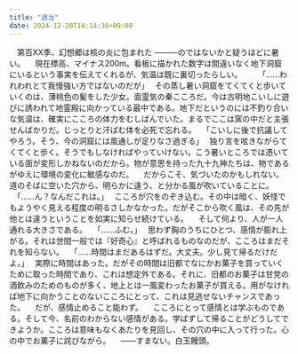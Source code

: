 ```yaml
---
title: "適当"
date: 2024-12-20T14:14:38+09:00
---
```

　第百XX季、幻想郷は核の炎に包まれた
―――のではないかと疑うほどに暑い。
　現在標高、マイナス200m。看板に描かれた数字は間違いなく地下洞窟にいるという事実を伝えてくれるが、気温は既に裏切ったらしい。
　
　｢……われわれとて我慢強い方ではないのだが｣
　その蒸し暑い洞窟をてくてくと歩いていくのは、薄桃色の髪をした少女。面霊気の秦こころだ。今は古明地こいしに遊びに誘われて地霊殿に向かっている最中である。地下だというのには不釣り合いな気温は、確実にこころの体力をむしばんでいた。まるでここは窯の中だと主張せんばかりだ。じっとりと汗ばむ体を必死で忘れる。
　｢こいしに後で抗議してやろう。そう、今の洞窟には風通しが足りなさ過ぎる｣
　独り言を呟きながらてくてくと歩く。そうでもしなければやっていけない。こう暑いところでは憑いている面が変形しかねないのだから。物が意思を持った九十九神たちは、物であるがゆえに環境の変化に敏感なのだ。
　だからこそ、気づいたのかもしれない。道のそばに空いた穴から、明らかに違う、と分かる風が吹いていることに。
　｢……ん？なんだこれは。｣
　こころが穴をのぞき込む。その中は暗く、妖怪でもようやく見える程度の明るさしかなかった。だがそこから吹く風は、その先が他とは違うということを如実に知らせ続けている。
　そして何より、人が一人通れる大きさである。
　｢……ふむ。｣
　思わず胸のうちにひとつ、感情が膨れ上がる。それは世間一般では『好奇心』と呼ばれるものなのだが、こころはまだそれを知らない。
　｢……時間はまだあるはずだ。大丈夫。少し見て帰るだけだよ。｣
　実際に時間はあった。だがその時間は旧都でなにかお菓子を買っていくために取った時間であり、これは想定外である。それに、旧都のお菓子は甘党の酒飲みのためのものが多く、地上とは一風変わったお菓子が買える。用がなければ地下に向かうことのないこころにとって、これは見逃せないチャンスであった。
　だが、感情止めること能わず。
　こころにとって感情とは学ぶものである。そして今、名前のわからない感情がある。学ばずして帰ることがどうしてできようか。こころは意味もなくあたりを見回し、その穴の中に入って行った。心の中でお菓子に詫びながら。
　――すまない。白玉饅頭。
